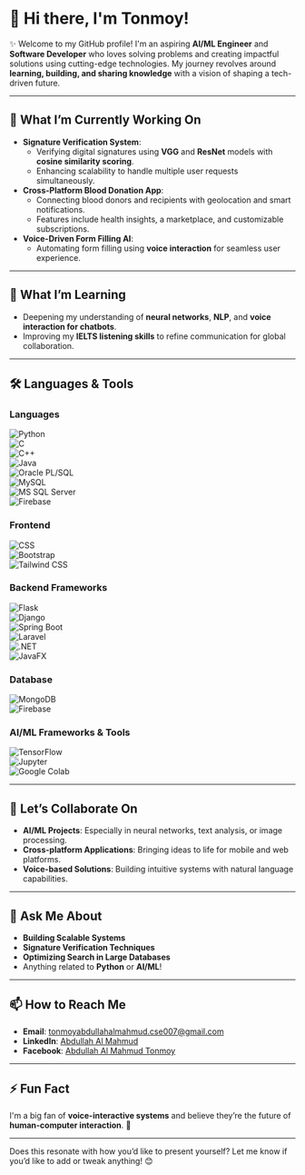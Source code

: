# 👋 Hi there, I'm **Tonmoy**!  

✨ Welcome to my GitHub profile! I'm an aspiring **AI/ML Engineer** and **Software Developer** who loves solving problems and creating impactful solutions using cutting-edge technologies. My journey revolves around **learning, building, and sharing knowledge** with a vision of shaping a tech-driven future.  

---

## 🔭 **What I’m Currently Working On**  
- **Signature Verification System**:  
  - Verifying digital signatures using **VGG** and **ResNet** models with **cosine similarity scoring**.  
  - Enhancing scalability to handle multiple user requests simultaneously.  
- **Cross-Platform Blood Donation App**:  
  - Connecting blood donors and recipients with geolocation and smart notifications.  
  - Features include health insights, a marketplace, and customizable subscriptions.  
- **Voice-Driven Form Filling AI**:  
  - Automating form filling using **voice interaction** for seamless user experience.  

---

## 🌱 **What I’m Learning**  
- Deepening my understanding of **neural networks**, **NLP**, and **voice interaction for chatbots**.  
- Improving my **IELTS listening skills** to refine communication for global collaboration.  

---

## 🛠️ **Languages & Tools**  

### **Languages**  
![Python](https://img.shields.io/badge/Python-3776AB?style=for-the-badge&logo=python&logoColor=white)  
![C](https://img.shields.io/badge/C-A8B9CC?style=for-the-badge&logo=c&logoColor=black)  
![C++](https://img.shields.io/badge/C++-00599C?style=for-the-badge&logo=cplusplus&logoColor=white)  
![Java](https://img.shields.io/badge/Java-007396?style=for-the-badge&logo=java&logoColor=white)  
![Oracle PL/SQL](https://img.shields.io/badge/Oracle-PL/SQL-F80000?style=for-the-badge&logo=oracle&logoColor=white)  
![MySQL](https://img.shields.io/badge/MySQL-4479A1?style=for-the-badge&logo=mysql&logoColor=white)  
![MS SQL Server](https://img.shields.io/badge/SQL%20Server-CC2927?style=for-the-badge&logo=microsoft-sql-server&logoColor=white)  
![Firebase](https://img.shields.io/badge/Firebase-FFCA28?style=for-the-badge&logo=firebase&logoColor=black)  

### **Frontend**  
![CSS](https://img.shields.io/badge/CSS-1572B6?style=for-the-badge&logo=css3&logoColor=white)  
![Bootstrap](https://img.shields.io/badge/Bootstrap-7952B3?style=for-the-badge&logo=bootstrap&logoColor=white)  
![Tailwind CSS](https://img.shields.io/badge/Tailwind_CSS-38B2AC?style=for-the-badge&logo=tailwind-css&logoColor=white)  

### **Backend Frameworks**  
![Flask](https://img.shields.io/badge/Flask-000000?style=for-the-badge&logo=flask&logoColor=white)  
![Django](https://img.shields.io/badge/Django-092E20?style=for-the-badge&logo=django&logoColor=white)  
![Spring Boot](https://img.shields.io/badge/Spring_Boot-6DB33F?style=for-the-badge&logo=spring-boot&logoColor=white)  
![Laravel](https://img.shields.io/badge/Laravel-FF2D20?style=for-the-badge&logo=laravel&logoColor=white)  
![.NET](https://img.shields.io/badge/.NET-512BD4?style=for-the-badge&logo=dotnet&logoColor=white)  
![JavaFX](https://img.shields.io/badge/JavaFX-007396?style=for-the-badge&logo=java&logoColor=white)  

### **Database**  
![MongoDB](https://img.shields.io/badge/MongoDB-47A248?style=for-the-badge&logo=mongodb&logoColor=white)  
![Firebase](https://img.shields.io/badge/Firebase-FFCA28?style=for-the-badge&logo=firebase&logoColor=black)  

### **AI/ML Frameworks & Tools**  
![TensorFlow](https://img.shields.io/badge/TensorFlow-FF6F00?style=for-the-badge&logo=tensorflow&logoColor=white)  
![Jupyter](https://img.shields.io/badge/Jupyter-F37626?style=for-the-badge&logo=jupyter&logoColor=white)  
![Google Colab](https://img.shields.io/badge/Google_Colab-F9AB00?style=for-the-badge&logo=google-colab&logoColor=black)  

---

## 👯 **Let’s Collaborate On**  
- **AI/ML Projects**: Especially in neural networks, text analysis, or image processing.  
- **Cross-platform Applications**: Bringing ideas to life for mobile and web platforms.  
- **Voice-based Solutions**: Building intuitive systems with natural language capabilities.  

---

## 💬 **Ask Me About**  
- **Building Scalable Systems**  
- **Signature Verification Techniques**  
- **Optimizing Search in Large Databases**  
- Anything related to **Python** or **AI/ML**!  

---

## 📫 **How to Reach Me**  
- **Email**: [tonmoyabdullahalmahmud.cse007@gmail.com](mailto:tonmoyabdullahalmahmud.cse007@gmail.com)  
- **LinkedIn**: [Abdullah Al Mahmud](https://www.linkedin.com/in/abdullah-al-mahmud-373a97331/)  
- **Facebook**: [Abdullah Al Mahmud Tonmoy](https://www.facebook.com/Abdtonmoy27/)  

---

## ⚡ **Fun Fact**  
I'm a big fan of **voice-interactive systems** and believe they’re the future of **human-computer interaction**. 🌟  

---

Does this resonate with how you’d like to present yourself? Let me know if you’d like to add or tweak anything! 😊
